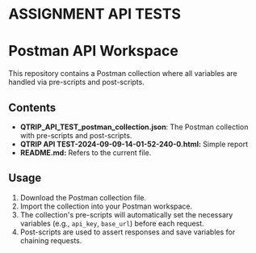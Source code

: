 # ASSIGNMENT API TESTS

# Postman API Workspace

This repository contains a Postman collection where all variables are handled via pre-scripts and post-scripts.

## Contents

- **QTRIP_API_TEST_postman_collection.json**: The Postman collection with pre-scripts and post-scripts.
- **QTRIP API TEST-2024-09-09-14-01-52-240-0.html:** Simple report
- **README.md:** Refers to the current file.

## Usage

1. Download the Postman collection file.
2. Import the collection into your Postman workspace.
3. The collection's pre-scripts will automatically set the necessary variables (e.g., `api_key`, `base_url`) before each request.
4. Post-scripts are used to assert responses and save variables for chaining requests.
